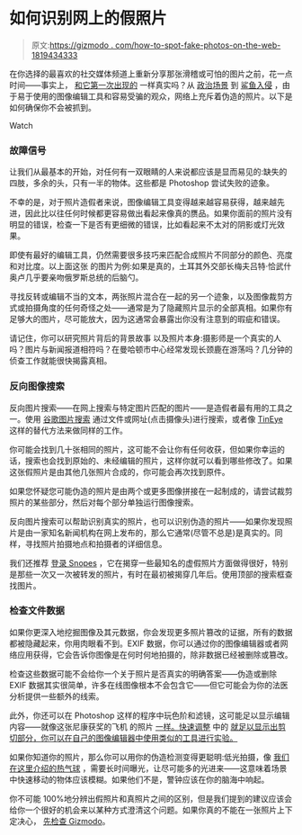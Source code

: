 # 如何识别网上的假照片

> 原文:[https://gizmodo . com/how-to-spot-fake-photos-on-the-web-1819434333](https://gizmodo.com/how-to-spot-fake-photos-on-the-web-1819434333)

在你选择的最喜欢的社交媒体频道上重新分享那张滑稽或可怕的图片之前，花一点时间——事实上， [和它第一次出现的](https://gizmodo.com/9-more-viral-photos-that-are-totally-fake-1793128771) 一样真实吗？从 [政治场景](https://gizmodo.com/that-viral-photo-of-putin-is-totally-fake-1796767457) 到 [鲨鱼入侵](https://gizmodo.com/that-totally-fake-shark-photo-isnt-from-hurricane-harve-1798495171) ，由于易于使用的图像编辑工具和容易受骗的观众，网络上充斥着伪造的照片。以下是如何确保你不会被抓到。

Watch

### **故障信号**

让我们从最基本的开始，对任何有一双眼睛的人来说都应该是显而易见的:缺失的四肢，多余的头，只有一半的物体。这些都是 Photoshop 尝试失败的迹象。

不幸的是，对于照片造假者来说，图像编辑工具变得越来越容易获得，越来越先进，因此比以往任何时候都更容易做出看起来像真的赝品。如果你面前的照片没有明显的错误，检查一下是否有更细微的错误，比如看起来不太对的阴影或灯光效果。

即使有最好的编辑工具，仍然需要很多技巧来匹配合成照片不同部分的颜色、亮度和对比度。以上面这张 的图片为例:如果是真的，土耳其外交部长梅夫吕特·恰武什奥卢几乎要亲吻俄罗斯总统的后脑勺。

寻找反转或编辑不当的文本，两张照片混合在一起的另一个迹象，以及图像裁剪方式或拍摄角度的任何奇怪之处——通常是为了隐藏照片显示的全部真相。如果你有足够大的图片，尽可能放大，因为这通常会暴露出你没有注意到的瑕疵和错误。

请记住，你可以研究照片背后的背景故事 以及照片本身:摄影师是一个真实的人吗？图片与新闻报道相符吗？在曼哈顿市中心经常发现长颈鹿在游荡吗？几分钟的侦查工作就能很快揭露真相。

### **反向图像搜索**

反向图片搜索——在网上搜索与特定图片匹配的图片——是造假者最有用的工具之一。使用 [谷歌图片搜索](https://images.google.com/) 通过文件或网址(点击摄像头)进行搜索，或者像 [TinEye](https://www.tineye.com/) 这样的替代方法来做同样的工作。

你可能会找到几十张相同的照片，这可能不会让你有任何收获，但如果你幸运的话，搜索也会找到原始的、未经编辑的照片，这样你就可以看到哪些修改了。如果这张假照片是由其他几张照片合成的，你可能会再次找到原件。

如果您怀疑您可能伪造的照片是由两个或更多图像拼接在一起制成的，请尝试裁剪照片的某些部分，然后对每个部分单独运行图像搜索。

反向图片搜索可以帮助识别真实的照片，也可以识别伪造的照片——如果你发现照片是由一家知名新闻机构在网上发布的，那么它通常(尽管不总是)是真实的。同样，寻找照片拍摄地点和拍摄者的详细信息。

我们还推荐 [登录 Snopes](http://www.snopes.com/photos/animals/puertorico.asp) ，它在揭穿一些最知名的虚假照片方面做得很好，特别是那些一次又一次被转发的照片，有时在最初被揭穿几年后。使用顶部的搜索框查找图片。

### **检查文件数据**

如果你更深入地挖掘图像及其元数据，你会发现更多照片篡改的证据，所有的数据都被隐藏起来，你用肉眼看不到。EXIF 数据，你可以通过你的图像编辑器或者网络应用获得，它会告诉你图像是在何时何地拍摄的，除非数据已经被删除或篡改。

检查这些数据可能不会给你一个关于照片是否真实的明确答案——伪造或删除 EXIF 数据其实很简单，许多在线图像根本不会包含它——但它可能会为你的法医分析提供一些额外的线索。

此外，你还可以在 Photoshop 这样的程序中玩色阶和滤镜，这可能足以显示编辑内容——就像这张尼康获奖的飞机 的照片 [一样。快速调整](https://petapixel.com/2016/02/01/nikon-and-photographer-apologize-for-photoshopped-prize-winning-photo/) 中的 [就足以显示出剪切部分，你可以在自己的图像编辑器中使用类似的工具进行实验。](https://petapixel.com/2016/01/29/nikon-awards-prize-to-badly-shopped-photo-hilarity-ensues/) 

如果你知道你的照片，那么你可以用你的伪造检测变得更聪明:低光拍摄，像 [我们在这里介绍的热气球](https://gizmodo.com/9-more-viral-photos-that-are-totally-fake-1793128771#_ga=2.53544744.1287841135.1507495270-637574394.1506543594) ，需要长时间曝光，让尽可能多的光进来——这意味着场景中快速移动的物体应该模糊。如果他们不是，警钟应该在你的脑海中响起。

你不可能 100%地分辨出假照片和真照片之间的区别，但是我们提到的建议应该会给你一个很好的机会来以某种方式澄清这个问题。如果你真的不能在一张照片上下定决心， [先检查 Gizmodo](https://gizmodo.com/69-viral-images-from-2016-that-were-totally-fake-1789400518)。
